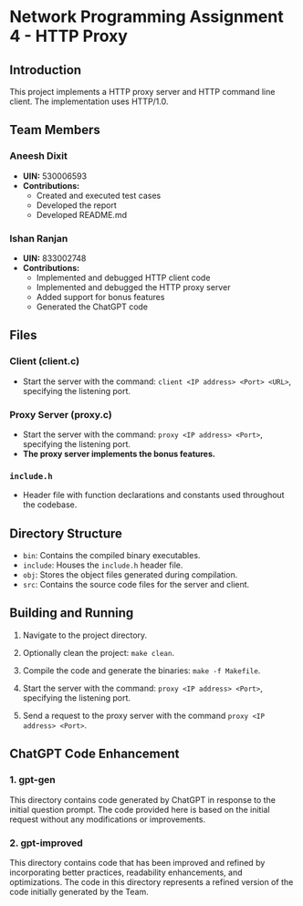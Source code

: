 # Network Programming Assignment 4 - HTTP Proxy

## Introduction

This project implements a HTTP proxy server and HTTP command line client. The implementation uses HTTP/1.0.

## Team Members

### Aneesh Dixit
- **UIN:** 530006593 
- **Contributions:**  
  - Created and executed test cases
  - Developed the report
  - Developed README.md
      
### Ishan Ranjan
- **UIN:** 833002748
- **Contributions:**
  - Implemented and debugged HTTP client code
  - Implemented and debugged the HTTP proxy server
  - Added support for bonus features
  - Generated the ChatGPT code 

## Files

### Client (client.c)

- Start the server with the command: `client <IP address> <Port> <URL>`, specifying the listening port.

### Proxy Server (proxy.c)

- Start the server with the command: `proxy <IP address> <Port>`, specifying the listening port.
- **The proxy server implements the bonus features.**

### `include.h`

- Header file with function declarations and constants used throughout the codebase.

## Directory Structure

- `bin`: Contains the compiled binary executables.
- `include`: Houses the `include.h` header file.
- `obj`: Stores the object files generated during compilation.
- `src`: Contains the source code files for the server and client.

## Building and Running

1. Navigate to the project directory.

2. Optionally clean the project: `make clean`.

3. Compile the code and generate the binaries: `make -f Makefile`.

4. Start the server with the command: `proxy <IP address> <Port>`, specifying the listening port.

5. Send a request to the proxy server with the command `proxy <IP address> <Port>`.

## ChatGPT Code Enhancement

### 1. gpt-gen

This directory contains code generated by ChatGPT in response to the initial question prompt. The code provided here is based on the initial request without any modifications or improvements.

### 2. gpt-improved

This directory contains code that has been improved and refined by incorporating better practices, readability enhancements, and optimizations. The code in this directory represents a refined version of the code initially generated by the Team.
